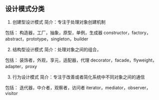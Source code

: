 ## 设计模式分类
1. 创建型设计模式
简介：专注于处理对象创建机制

包括：
构造器，工厂，抽象，原型，单例，生成器
constructor，factory，abstract，prototype，singleton，builder

2. 结构型设计模式
简介：处理对象之间的组合，

包括：
装饰者，外观，享元，适配器，代理
decorator，facade，flyweight，adapter，proxy

3. 行为设计模式
简介：专注于改善或者简化系统中不同对象之间的通信

包括：
迭代器，中介者，观察者，访问者
iterator，mediator，observer，visitor